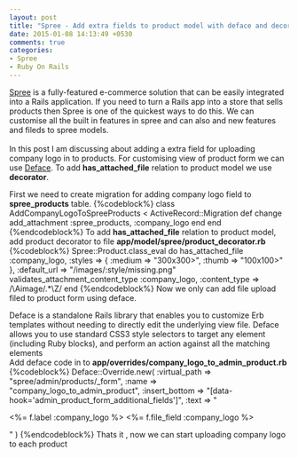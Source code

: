 ```yaml
---
layout: post
title: "Spree - Add extra fields to product model with deface and decorator"
date: 2015-01-08 14:13:49 +0530
comments: true
categories: 
- Spree 
- Ruby On Rails
---
```




<div class='post'>
	<div dir="ltr" style="text-align: left;" trbidi="on">

<a href="https://spreecommerce.com">Spree</a> is a fully-featured e-commerce solution that can be easily integrated into a Rails application. If you need to turn a Rails app into a store that sells products then Spree is one of the quickest ways to do this. We can customise all the built in features in spree and can also and new features and fileds to spree models.
<br/>
<br/>
In this post I am discussing about adding a extra field for uploading company logo in to products. For customising view of product form we can use <a href ="https://github.com/spree/deface">Deface</a>. To add <strong>has_attached_file</strong> relation to product model we use <strong>decorator</strong>.
<br/>

First we need to create migration for adding company logo field to <strong>spree_products</strong> table.
{%codeblock%}
class AddCompanyLogoToSpreeProducts < ActiveRecord::Migration
  def change
    add_attachment :spree_products, :company_logo
  end
end
{%endcodeblock%}
To add <strong>has_attached_file</strong> relation to product model, add product decorator to file <strong>app/model/spree/product_decorator.rb</strong>
{%codeblock%}
Spree::Product.class_eval do
  has_attached_file :company_logo, :styles => { :medium => "300x300>", :thumb => "100x100>" }, :default_url => "/images/:style/missing.png"
  validates_attachment_content_type :company_logo, :content_type => /\Aimage\/.*\Z/
end
{%endcodeblock%}
Now we only can add file upload filed to product form using deface. 
<br/>

Deface is a standalone Rails library that enables you to customize Erb templates without needing to directly edit the underlying view file. Deface allows you to use standard CSS3 style selectors to target any element (including Ruby blocks), and perform an action against all the matching elements
<br/>
Add deface code in to <strong>app/overrides/company_logo_to_admin_product.rb</strong>
{%codeblock%}
Deface::Override.new(
    :virtual_path   => "spree/admin/products/_form",
    :name           => "company_logo_to_admin_product",
    :insert_bottom  => "[data-hook='admin_product_form_additional_fields']",
    :text           => "
			<p>
			      <%= f.label :company_logo %>
			      <%= f.file_field :company_logo %>
			</p>
"
)
{%endcodeblock%}
Thats it , now we can start uploading company logo to each product
	</div>
</div>
